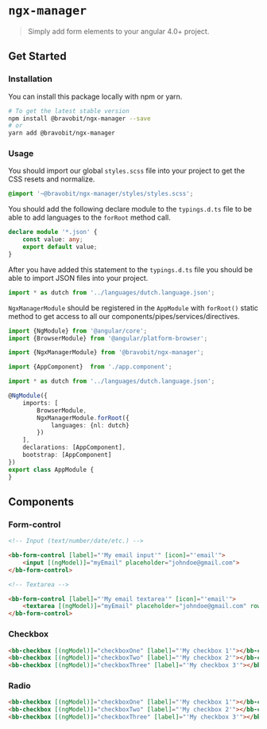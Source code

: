 # `ngx-manager`
>Simply add form elements to your angular 4.0+ project.

## <a name="get-started"></a> Get Started

### <a name="installation"></a> Installation

You can install this package locally with npm or yarn.

```bash
# To get the latest stable version
npm install @bravobit/ngx-manager --save
# or
yarn add @bravobit/ngx-manager
```

### <a name="usage"></a> Usage

You should import our global `styles.scss` file into your project to get the CSS resets and normalize.

```scss
@import '~@bravobit/ngx-manager/styles/styles.scss';
```

You should add the following declare module to the `typings.d.ts` file to be able to add languages to the `forRoot` method call.

```typescript
declare module '*.json' {
    const value: any;
    export default value;
}
```

After you have added this statement to the `typings.d.ts` file you should be able to import JSON files into your project.
```typescript
import * as dutch from '../languages/dutch.language.json';
``` 

`NgxManagerModule` should be registered in the `AppModule` with `forRoot()` static method to get access to all our components/pipes/services/directives.

```typescript
import {NgModule} from '@angular/core';
import {BrowserModule} from '@angular/platform-browser';

import {NgxManagerModule} from '@bravobit/ngx-manager';

import {AppComponent}  from './app.component';

import * as dutch from '../languages/dutch.language.json';

@NgModule({
    imports: [
        BrowserModule,
        NgxManagerModule.forRoot({
            languages: {nl: dutch}
        })
    ],
    declarations: [AppComponent],
    bootstrap: [AppComponent]
})
export class AppModule {
}
```

## <a name="components"></a> Components

### <a name="form-control"></a> Form-control

```html
<!-- Input (text/number/date/etc.) -->

<bb-form-control [label]="'My email input'" [icon]="'email'">
    <input [(ngModel)]="myEmail" placeholder="johndoe@gmail.com">
</bb-form-control>

<!-- Textarea -->

<bb-form-control [label]="'My email textarea'" [icon]="'email'">
    <textarea [(ngModel)]="myEmail" placeholder="johndoe@gmail.com" rows="10"></textarea>
</bb-form-control>
```

### <a name="checkbox"></a> Checkbox

```html
<bb-checkbox [(ngModel)]="checkboxOne" [label]="'My checkbox 1'"></bb-checkbox>
<bb-checkbox [(ngModel)]="checkboxTwo" [label]="'My checkbox 2'"></bb-checkbox>
<bb-checkbox [(ngModel)]="checkboxThree" [label]="'My checkbox 3'"></bb-checkbox>
```

### <a name="radio"></a> Radio

```html
<bb-checkbox [(ngModel)]="checkboxOne" [label]="'My checkbox 1'"></bb-checkbox>
<bb-checkbox [(ngModel)]="checkboxTwo" [label]="'My checkbox 2'"></bb-checkbox>
<bb-checkbox [(ngModel)]="checkboxThree" [label]="'My checkbox 3'"></bb-checkbox>
```